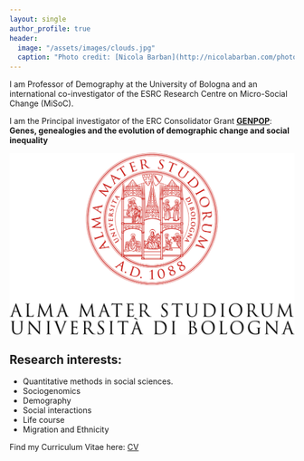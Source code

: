 ```yaml
---
layout: single
author_profile: true
header:
  image: "/assets/images/clouds.jpg"
  caption: "Photo credit: [Nicola Barban](http://nicolabarban.com/photography)"
---
```



I am Professor of Demography at the  University of Bologna and an international co-investigator of the ESRC Research Centre on Micro-Social Change (MiSoC).

 I am the Principal investigator of the ERC Consolidator Grant [**GENPOP**](http://nicolabarban.com/genpop): **Genes, genealogies and the evolution of demographic change and social inequality**

 ![img = 570x360, 50%](assets/images/UniBo-Universita-di-Bologna.png)


## Research interests:

* Quantitative methods in social sciences.
* Sociogenomics
* Demography
* Social interactions
* Life course
* Migration and Ethnicity

Find my Curriculum Vitae here: [CV](Barban_cvOctober2020.pdf)
